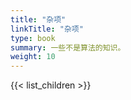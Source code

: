 ```yaml
---
title: "杂项"
linkTitle: "杂项"
type: book
summary: 一些不是算法的知识。
weight: 10
---
```


{{< list_children >}}